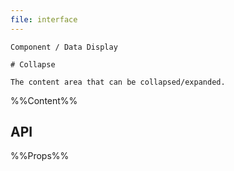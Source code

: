 ```yaml
---
file: interface
---
```


`````
Component / Data Display

# Collapse

The content area that can be collapsed/expanded.
`````

%%Content%%

## API

%%Props%%
